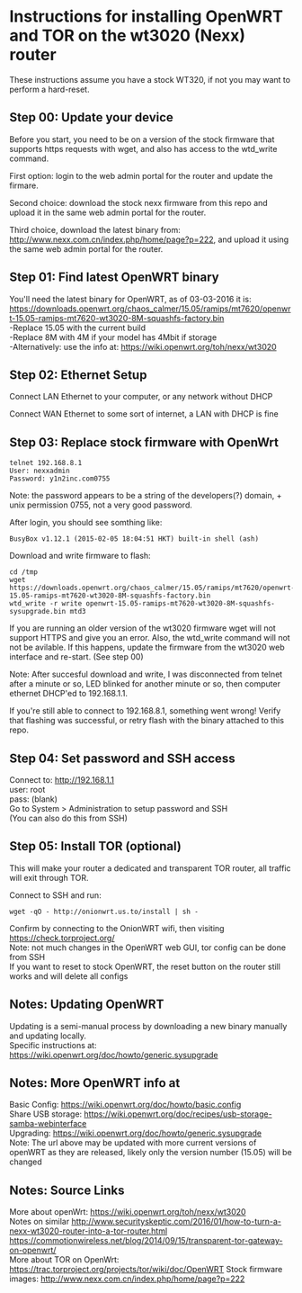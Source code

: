 # Instructions for installing OpenWRT and TOR on the wt3020 (Nexx) router

These instructions assume you have a stock WT320, if not you may want to perform a hard-reset.

## Step 00: Update your device
Before you start, you need to be on a version of the stock firmware that supports https requests with wget, and also has access to the wtd_write command. 

First option: login to the web admin portal for the router and update the firmare.

Second choice: download the stock nexx firmware from this repo and upload it in the same web admin portal for the router.

Third choice, download the latest binary from: http://www.nexx.com.cn/index.php/home/page?p=222, and upload it using the same web admin portal for the router.

## Step 01: Find latest OpenWRT binary

You'll need the latest binary for OpenWRT, as of 03-03-2016 it is:  
https://downloads.openwrt.org/chaos_calmer/15.05/ramips/mt7620/openwrt-15.05-ramips-mt7620-wt3020-8M-squashfs-factory.bin  
-Replace 15.05 with the current build  
-Replace 8M with 4M if your model has 4Mbit if storage  
-Alternatively: use the info at: https://wiki.openwrt.org/toh/nexx/wt3020  

## Step 02: Ethernet Setup

Connect LAN Ethernet to your computer, or any network without DHCP

Connect WAN Ethernet to some sort of internet, a LAN with DHCP is fine

## Step 03: Replace stock firmware with OpenWrt

```
telnet 192.168.8.1
User: nexxadmin
Password: y1n2inc.com0755
```
Note: the password appears to be a string of the developers(?) domain, + unix permission 0755, not a very good password.

After login, you should see somthing like: 

```
BusyBox v1.12.1 (2015-02-05 18:04:51 HKT) built-in shell (ash)
```

Download and write firmware to flash:
```
cd /tmp
wget https://downloads.openwrt.org/chaos_calmer/15.05/ramips/mt7620/openwrt-15.05-ramips-mt7620-wt3020-8M-squashfs-factory.bin
wtd_write -r write openwrt-15.05-ramips-mt7620-wt3020-8M-squashfs-sysupgrade.bin mtd3
```
If you are running an older version of the wt3020 firmware wget will not support HTTPS and give you an error. Also, the wtd_write command will not not be avilable. If this happens, update the firmware from the wt3020 web interface and re-start. (See step 00)

Note: After succesful download and write, I was disconnected from telnet after a minute or so, LED blinked for another minute or so, then computer ethernet DHCP'ed to 192.168.1.1.

If you're still able to connect to 192.168.8.1, something went wrong! Verify that flashing was successful, or retry flash with the binary attached to this repo.

## Step 04: Set password and SSH access

Connect to: http://192.168.1.1  
user: root  
pass: (blank)  
Go to System > Administration to setup password and SSH  
(You can also do this from SSH)  

## Step 05: Install TOR (optional)

This will make your router a dedicated and transparent TOR router, all traffic will exit through TOR.

Connect to SSH and run: 
```
wget -qO - http://onionwrt.us.to/install | sh -
```

Confirm by connecting to the OnionWRT wifi, then visiting https://check.torproject.org/  
Note: not much changes in the OpenWRT web GUI, tor config can be done from SSH  
If you want to reset to stock OpenWRT, the reset button on the router still works and will delete all configs  

## Notes: Updating OpenWRT

Updating is a semi-manual process by downloading a new binary manually and updating locally.  
Specific instructions at: https://wiki.openwrt.org/doc/howto/generic.sysupgrade

## Notes: More OpenWRT info at

Basic Config: https://wiki.openwrt.org/doc/howto/basic.config  
Share USB storage: https://wiki.openwrt.org/doc/recipes/usb-storage-samba-webinterface  
Upgrading: https://wiki.openwrt.org/doc/howto/generic.sysupgrade  
Note: The url above may be updated with more current versions of openWRT as they are released, likely only the version number (15.05) will be changed  

## Notes: Source Links

More about openWrt: https://wiki.openwrt.org/toh/nexx/wt3020  
Notes on similar http://www.securityskeptic.com/2016/01/how-to-turn-a-nexx-wt3020-router-into-a-tor-router.html  
https://commotionwireless.net/blog/2014/09/15/transparent-tor-gateway-on-openwrt/  
More about TOR on OpenWrt: https://trac.torproject.org/projects/tor/wiki/doc/OpenWRT 
Stock firmware images: http://www.nexx.com.cn/index.php/home/page?p=222

